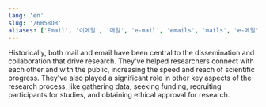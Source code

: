 ```yaml
---
lang: 'en'
slug: '/6B58DB'
aliases: ['Email', '이메일', '메일', 'e-mail', 'emails', 'mails', 'e-메일', 'letter', 'letters', '서신', '편지']
---
```


Historically, both mail and email have been central to the dissemination and collaboration that drive research. They've helped researchers connect with each other and with the public, increasing the speed and reach of scientific progress. They've also played a significant role in other key aspects of the research process, like gathering data, seeking funding, recruiting participants for studies, and obtaining ethical approval for research.